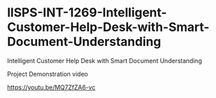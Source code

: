 # llSPS-INT-1269-Intelligent-Customer-Help-Desk-with-Smart-Document-Understanding
Intelligent Customer Help Desk with Smart Document Understanding

Project Demonstration video

https://youtu.be/MQ7ZfZA6-vc







 

